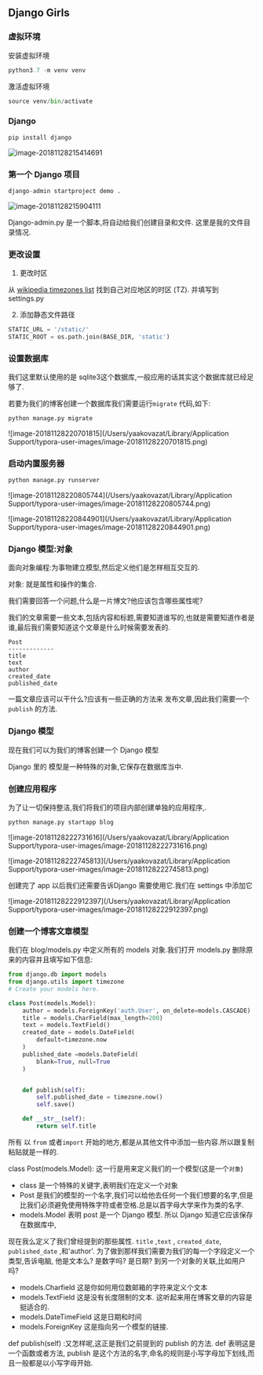 ## Django Girls

### 虚拟环境

安装虚拟环境

``` python
python3.7 -m venv venv
```

激活虚拟环境

``` python
source venv/bin/activate
```

### Django

``` python
pip install django
```

![image-20181128215414691](https://ws4.sinaimg.cn/large/006tNbRwgy1fxo7s72gzbj315205qmyc.jpg)

### 第一个 Django 项目

```python
django-admin startproject demo .
```

![image-20181128215904111](https://ws1.sinaimg.cn/large/006tNbRwgy1fxo7x7u34bj30qo0cwq3v.jpg)

Django-admin.py 是一个脚本,将自动给我们创建目录和文件. 这里是我的文件目录情况.

### 更改设置

1. 更改时区

从 [wikipedia timezones list](https://en.wikipedia.org/wiki/List_of_tz_database_time_zones) 找到自己对应地区的时区 (TZ). 并填写到 settings.py

2. 添加静态文件路径

``` python
STATIC_URL = '/static/'
STATIC_ROOT = os.path.join(BASE_DIR, 'static')
```

### 设置数据库

我们这里默认使用的是 sqlite3这个数据库,一般应用的话其实这个数据库就已经足够了.

若要为我们的博客创建一个数据库我们需要运行`migrate` 代码,如下:

```python
python manage.py migrate
```

![image-20181128220701815](/Users/yaakovazat/Library/Application Support/typora-user-images/image-20181128220701815.png)

### 启动内置服务器

``` python
python manage.py runserver
```

![image-20181128220805744](/Users/yaakovazat/Library/Application Support/typora-user-images/image-20181128220805744.png)

![image-20181128220844901](/Users/yaakovazat/Library/Application Support/typora-user-images/image-20181128220844901.png)

### Django 模型:对象

面向对象编程:为事物建立模型,然后定义他们是怎样相互交互的.

对象: 就是属性和操作的集合.

我们需要回答一个问题,什么是一片博文?他应该包含哪些属性呢?

我们的文章需要一些文本,包括内容和标题,需要知道谁写的,也就是需要知道作者是谁,最后我们需要知道这个文章是什么时候需要发表的.

```
Post
-------------
title
text
author
created_date
published_date
```

一篇文章应该可以干什么?应该有一些正确的方法来 发布文章,因此我们需要一个 `publish` 的方法.

### Django 模型

现在我们可以为我们的博客创建一个 Django 模型

Django 里的 模型是一种特殊的对象,它保存在数据库当中.

### 创建应用程序

为了让一切保持整洁,我们将我们的项目内部创建单独的应用程序,.

``` python
python manage.py startapp blog
```

![image-20181128222731616](/Users/yaakovazat/Library/Application Support/typora-user-images/image-20181128222731616.png)

![image-20181128222745813](/Users/yaakovazat/Library/Application Support/typora-user-images/image-20181128222745813.png)

创建完了 app 以后我们还需要告诉Django 需要使用它.我们在 settings 中添加它

![image-20181128222912397](/Users/yaakovazat/Library/Application Support/typora-user-images/image-20181128222912397.png)

### 创建一个博客文章模型

我们在 blog/models.py 中定义所有的 models 对象.我们打开 models.py 删除原来的内容并且填写如下信息:

``` python
from django.db import models
from django.utils import timezone
# Create your models here.

class Post(models.Model):
    author = models.ForeignKey('auth.User', on_delete=models.CASCADE)
    title = models.CharField(max_length=200)
    text = models.TextField()
    created_date = models.DateField(
        default=timezone.now
    )
    published_date =models.DateField(
        blank=True, null=True
    )


    def publish(self):
        self.published_date = timezone.now()
        self.save()

    def __str__(self):
        return self.title
```

所有 以 `from` 或者`import` 开始的地方,都是从其他文件中添加一些内容.所以跟复制粘贴就是一样的.

class Post(models.Model): 这一行是用来定义我们的一个模型(这是一个`对象`)

* class 是一个特殊的关键字,表明我们在定义一个对象
* Post 是我们的模型的一个名字,我们可以给他去任何一个我们想要的名字,但是比我们必须避免使用特殊字符或者空格.总是以首字母大学来作为类的名字.
* models.Model 表明 post 是一个 Django 模型. 所以 Django 知道它应该保存在数据库中,

现在我么定义了我们曾经提到的那些属性. `title` ,`text` , `created_date`, `published_date` ,和'author'. 为了做到那样我们需要为我们的每一个字段定义一个类型,告诉电脑, 他是文本么? 是数字吗? 是日期? 到另一个对象的关联,比如用户吗?

* models.Charfield 这是你如何用位数邮箱的字符来定义个文本
* models.TextField 这是没有长度限制的文本. 这听起来用在博客文章的内容是挺适合的.
* models.DateTimeField 这是日期和时间
* models.ForeignKey 这是指向另一个模型的链接.

def publish(self) :又怎样呢,这正是我们之前提到的 publish 的方法. def 表明这是一个函数或者方法, publish 是这个方法的名字,命名的规则是小写字母加下划线,而且一般都是以小写字母开始.